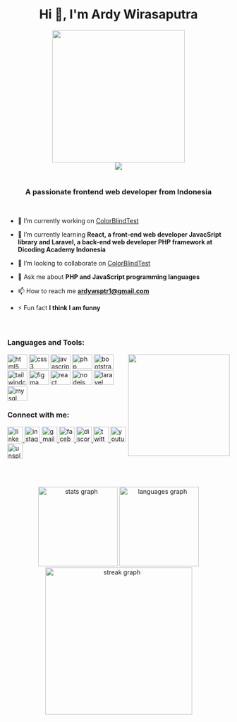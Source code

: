 <h1 align="center">Hi 👋, I'm Ardy Wirasaputra</h1>

<div align="center">
  <img height="300" src="https://mir-s3-cdn-cf.behance.net/project_modules/max_1200/06f21a161921919.63cd7887d0a70.gif"  />
</div>

<div align="center">
  <img src="https://profile-counter.glitch.me/Ardywsptr/count.svg?"/>
</div>

<br clear="both">

<h3 align="center">A passionate frontend web developer from Indonesia</h3>

<br>

- 🔭 I’m currently working on [ColorBlindTest](https://github.com/mluqi/colorblind-test)

- 🌱 I’m currently learning **React, a front-end web developer JavacSript library and Laravel, a back-end web developer PHP framework at Dicoding Academy Indonesia**

- 👯 I’m looking to collaborate on [ColorBlindTest](https://github.com/mluqi/colorblind-test)

- 💬 Ask me about **PHP and JavaScript programming languages**

- 📫 How to reach me **ardywsptr1@gmail.com**

- ⚡ Fun fact **I think I am funny**

<br>

<h3 align="left">Languages and Tools:</h3>

<img align="right" height="230" src="https://media0.giphy.com/media/ZFiBmGVClrgxt02N9X/200.gif"  />


<div align="left">
  <img src="https://cdn.jsdelivr.net/gh/devicons/devicon/icons/html5/html5-original.svg" height="33" width="45" alt="html5 logo"  />
  <img src="https://cdn.jsdelivr.net/gh/devicons/devicon/icons/css3/css3-original.svg" height="33" width="45" alt="css3 logo"  />
  <img src="https://cdn.jsdelivr.net/gh/devicons/devicon/icons/javascript/javascript-original.svg" height="33" width="45" alt="javascript logo"  />
  <img src="https://cdn.jsdelivr.net/gh/devicons/devicon/icons/php/php-original.svg" height="33" width="45" alt="php logo"  />
  <img src="https://cdn.jsdelivr.net/gh/devicons/devicon/icons/bootstrap/bootstrap-original.svg" height="33" width="45" alt="bootstrap logo"  />
  <img src="https://cdn.jsdelivr.net/gh/devicons/devicon/icons/tailwindcss/tailwindcss-original-wordmark.svg" height="33" width="45" alt="tailwindcss logo"  />
  <img src="https://cdn.jsdelivr.net/gh/devicons/devicon/icons/figma/figma-original.svg" height="33" width="45" alt="figma logo"  />
  <img src="https://cdn.jsdelivr.net/gh/devicons/devicon/icons/react/react-original.svg" height="33" width="45" alt="react logo"  />
  <img src="https://cdn.jsdelivr.net/gh/devicons/devicon/icons/nodejs/nodejs-original.svg" height="33" width="45" alt="nodejs logo"  />
  <img src="https://cdn.jsdelivr.net/gh/devicons/devicon/icons/laravel/laravel-plain.svg" height="33" width="45" alt="laravel logo"  />
  <img src="https://cdn.jsdelivr.net/gh/devicons/devicon/icons/mysql/mysql-original.svg" height="33" width="45" alt="mysql logo"  />
</div>

<h3 align="left">Connect with me:</h3>

<div align="left">
  <a href="https://linkedin.com/in/ardy-wirasaputra-b2b9b2248" target="_blank">
    <img src="https://img.shields.io/static/v1?message=LinkedIn&logo=linkedin&label=&color=0077B5&logoColor=white&labelColor=&style=for-the-badge" height="35" alt="linkedin logo"  />
  </a>
  <a href="https://instagram.com/ardywsptr_" target="_blank">
    <img src="https://img.shields.io/static/v1?message=Instagram&logo=instagram&label=&color=E4405F&logoColor=white&labelColor=&style=for-the-badge" height="35" alt="instagram logo"  />
  </a>
  <a href="ardywsptr1@gmail.com" target="_blank">
    <img src="https://img.shields.io/static/v1?message=Gmail&logo=gmail&label=&color=D14836&logoColor=white&labelColor=&style=for-the-badge" height="35" alt="gmail logo"  />
  </a>
  <a href="https://fb.com/ardy.wirasaputra.94" target="_blank">
    <img src="https://img.shields.io/static/v1?message=Facebook&logo=facebook&label=&color=1877F2&logoColor=white&labelColor=&style=for-the-badge" height="35" alt="facebook logo"  />
  </a>
  <a href="https://discord.gg/Ardy Wirasaputra#2276" target="_blank">
    <img src="https://img.shields.io/static/v1?message=Discord&logo=discord&label=&color=7289DA&logoColor=white&labelColor=&style=for-the-badge" height="35" alt="discord logo"  />
  </a>
  <a href="https://twitter.com/ardywsptr_" target="_blank">
    <img src="https://img.shields.io/static/v1?message=Twitter&logo=twitter&label=&color=1DA1F2&logoColor=white&labelColor=&style=for-the-badge" height="35" alt="twitter logo"  />
  </a>
 <a href="https://www.youtube.com/@ardywirasaputra6656" target="_blank">
    <img src="https://img.shields.io/static/v1?message=Youtube&logo=youtube&label=&color=FF0000&logoColor=white&labelColor=&style=for-the-badge" height="35" alt="youtube logo"  />
  </a>
  <img src="https://img.shields.io/static/v1?message=Unsplash&logo=unsplash&label=&color=111&logoColor=white&labelColor=&style=for-the-badge" height="35" alt="unsplash logo"  />
</div>

###

<br clear="both">

###

<div align="center">
  <img src="https://github-readme-stats.vercel.app/api?username=Ardywsptr&hide_title=false&hide_rank=false&show_icons=true&include_all_commits=true&count_private=true&disable_animations=false&theme=dracula&locale=en&hide_border=true&order=1" height="180" alt="stats graph"  />
  <img src="https://github-readme-stats.vercel.app/api/top-langs?username=Ardywsptr&locale=en&hide_title=false&layout=compact&card_width=320&langs_count=5&theme=dracula&hide_border=true&order=2" height="180" alt="languages graph"  />
  <img src="https://streak-stats.demolab.com?user=Ardywsptr&locale=en&mode=daily&theme=dracula&hide_border=true&border_radius=5&order=3" height="333" alt="streak graph"  />
</div>

###

<br clear="both">

